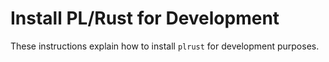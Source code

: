 # Install PL/Rust for Development

These instructions explain how to install `plrust` for development purposes.

